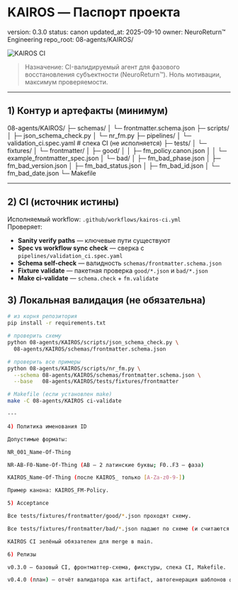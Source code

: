 # KAIROS — Паспорт проекта
version: 0.3.0
status: canon
updated_at: 2025-09-10
owner: NeuroReturn™ Engineering
repo_root: 08-agents/KAIROS/

![KAIROS CI](https://github.com/NeuroReturn/NeuroReturn/actions/workflows/kairos-ci.yml/badge.svg?branch=main)

> Назначение: CI-валидируемый агент для фазового восстановления субъектности (NeuroReturn™). Ноль мотивации, максимум проверяемости.

---

## 1) Контур и артефакты (минимум)

08-agents/KAIROS/
├─ schemas/
│ └─ frontmatter.schema.json
├─ scripts/
│ ├─ json_schema_check.py
│ └─ nr_fm.py
├─ pipelines/
│ └─ validation_ci.spec.yaml # спека CI (не исполняется)
├─ tests/
│ └─ fixtures/
│ └─ frontmatter/
│ ├─ good/
│ │ ├─ fm_policy.canon.json
│ │ └─ example_frontmatter_spec.json
│ └─ bad/
│ ├─ fm_bad_phase.json
│ ├─ fm_bad_version.json
│ ├─ fm_bad_status.json
│ ├─ fm_bad_id.json
│ └─ fm_bad_date.json
└─ Makefile

---

## 2) CI (источник истины)
Исполняемый workflow: `.github/workflows/kairos-ci.yml`  
Проверяет:
- **Sanity verify paths** — ключевые пути существуют
- **Spec vs workflow sync check** — сверка с `pipelines/validation_ci.spec.yaml`
- **Schema self-check** — валидность `schemas/frontmatter.schema.json`
- **Fixture validate** — пакетная проверка `good/*.json` и `bad/*.json`
- **Make ci-validate** — `schema.check` + `fm.validate`

## 3) Локальная валидация (не обязательна)
```bash
# из корня репозитория
pip install -r requirements.txt

# проверить схему
python 08-agents/KAIROS/scripts/json_schema_check.py \
  08-agents/KAIROS/schemas/frontmatter.schema.json

# проверить все примеры
python 08-agents/KAIROS/scripts/nr_fm.py \
  --schema 08-agents/KAIROS/schemas/frontmatter.schema.json \
  --base   08-agents/KAIROS/tests/fixtures/frontmatter

# Makefile (если установлен make)
make -C 08-agents/KAIROS ci-validate

---

4) Политика именования ID

Допустимые форматы:

NR_001_Name-Of-Thing

NR-AB-F0-Name-Of-Thing (AB — 2 латинские буквы; F0..F3 — фаза)

KAIROS_Name-Of-Thing (после KAIROS_ только [A-Za-z0-9-])

Пример канона: KAIROS_FM-Policy.

5) Acceptance

Все tests/fixtures/frontmatter/good/*.json проходят схему.

Все tests/fixtures/frontmatter/bad/*.json падают по схеме (и считаются OK).

KAIROS CI зелёный обязателен для merge в main.

6) Релизы

v0.3.0 — базовый CI, фронтматтер-схема, фикстуры, спека CI, Makefile.

v0.4.0 (план) — отчёт валидатора как artifact, автогенерация шаблонов фронтматтера, PR-template и CODEOWNERS (если ещё не добавлены).
